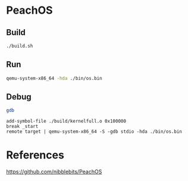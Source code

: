 # PeachOS

## Build

```bash
./build.sh
```

## Run

```bash
qemu-system-x86_64 -hda ./bin/os.bin
```

## Debug

```bash
gdb
```

```
add-symbol-file ./build/kernelfull.o 0x100000
break _start
remote target | qemu-system-x86_64 -S -gdb stdio -hda ./bin/os.bin
```

# References

https://github.com/nibblebits/PeachOS
